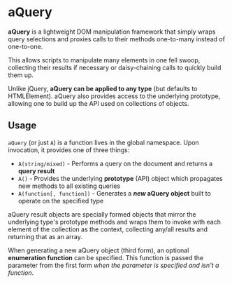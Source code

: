 # aQuery
**aQuery** is a lightweight DOM manipulation framework that simply wraps
query selections and proxies calls to their methods one-to-many instead of
one-to-one.

This allows scripts to manipulate many elements in one fell swoop, collecting
their results if necessary or daisy-chaining calls to quickly build them up.

Unlike jQuery, **aQuery can be applied to any type** (but defaults to
HTMLElement). aQuery also provides access to the underlying prototype, allowing
one to build up the API used on collections of objects.

## Usage
`aQuery` (or just `A`) is a function lives in the global namespace. Upon
invocation, it provides one of three things:

- `A(string/mixed)` -         Performs a query on the document and returns a
                              **query result**
- `A()` -                     Provides the underlying **prototype** (API)
                              object which propagates new methods to all
                              existing queries
- `A(function[, function])` - Generates a **_new_ aQuery object** built to
                              operate on the specified type

aQuery result objects are specially formed objects that mirror the underlying
type's prototype methods and wraps them to invoke with each element of the
collection as the context, collecting any/all results and returning that as
an array.

When generating a new aQuery object (third form), an optional **enumeration
function** can be specified. This function is passed the parameter from the
first form _when the parameter is specified and isn't a function_.
